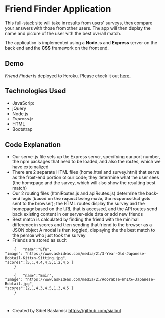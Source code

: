 # Friend Finder Application

This full-stack site will take in results from users' surveys, then compare your answers with those from other users.
The app will then display the name and picture of the user with the best overall match.

The application is implemented using a **Node.js** and **Express** server on the back end and the **CSS** framework on the front end.

## Demo
*Friend Finder* is deployed to Heroku. Please check it out [here.](https://boiling-lake-37451.herokuapp.com/)

## Technologies Used

* JavaScript
* jQuery
* Node.js
* Express.js
* HTML
* Bootstrap

## Code Explanation

* Our server.js file sets up the Express server, specifying our port number, the npm packages that need to be loaded, and also the routes, which we have externalized
* There are 2 separate HTML files (home.html and survey.html) that serve as the front-end portion of our code; they determine what the user sees (the homepage and the survey, which will also show the resulting best match)
* Our 2 routing files (htmlRoutes.js and apiRoutes.js) determine the back-end logic (based on the request being made, the response that gets sent to the browser); the HTML routes display the survey and the homepage based on the URL that is accessed, and the API routes send back existing content in our server-side data or add new friends
* Best match is calculated by finding the friend with the minimal difference in scores and then sending that friend to the browser as a JSON object
A modal is then toggled, displaying the the best match to the person who just took the survey
* Friends are stored as such:
```
    {   "name":"Efe",
"image": "https://www.askideas.com/media/21/3-Year-Old-Japanese-Bobtail-Kitten-Sitting.jpg",
"scores":[5,1,4,4,4,5,1,2,4,5 ]
    }

    {   "name":"Emir",
"image": "https://www.askideas.com/media/21/Adorable-White-Japanese-Bobtail.jpg",
"scores":[2,1,4,3,4,5,1,3,4,5 ]
    }

 
```

* Created by Sibel Baslamisli  https://github.com/sialbul